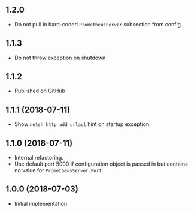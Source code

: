 ## 1.2.0
* Do not pull in hard-coded `PrometheusServer` subsection from config

## 1.1.3
* Do not throw exception on shutdown

## 1.1.2
* Published on GitHub

## 1.1.1 (2018-07-11)

* Show `netsh http add urlacl` hint on startup exception.

## 1.1.0 (2018-07-11)

* Internal refactoring.
* Use default port 5000 if configuration object is passed in but contains no value for `PrometheusServer.Port`.

## 1.0.0 (2018-07-03)

* Initial implementation.
